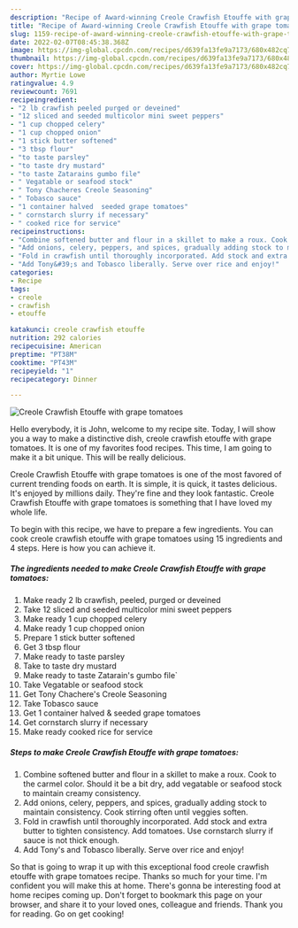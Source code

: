 ```yaml
---
description: "Recipe of Award-winning Creole Crawfish Etouffe with grape tomatoes"
title: "Recipe of Award-winning Creole Crawfish Etouffe with grape tomatoes"
slug: 1159-recipe-of-award-winning-creole-crawfish-etouffe-with-grape-tomatoes
date: 2022-02-07T08:45:38.368Z
image: https://img-global.cpcdn.com/recipes/d639fa13fe9a7173/680x482cq70/creole-crawfish-etouffe-with-grape-tomatoes-recipe-main-photo.jpg
thumbnail: https://img-global.cpcdn.com/recipes/d639fa13fe9a7173/680x482cq70/creole-crawfish-etouffe-with-grape-tomatoes-recipe-main-photo.jpg
cover: https://img-global.cpcdn.com/recipes/d639fa13fe9a7173/680x482cq70/creole-crawfish-etouffe-with-grape-tomatoes-recipe-main-photo.jpg
author: Myrtie Lowe
ratingvalue: 4.9
reviewcount: 7691
recipeingredient:
- "2 lb crawfish peeled purged or deveined"
- "12 sliced and seeded multicolor mini sweet peppers"
- "1 cup chopped celery"
- "1 cup chopped onion"
- "1 stick butter softened"
- "3 tbsp flour"
- "to taste parsley"
- "to taste dry mustard"
- "to taste Zatarains gumbo file"
- " Vegatable or seafood stock"
- " Tony Chacheres Creole Seasoning"
- " Tobasco sauce"
- "1 container halved  seeded grape tomatoes"
- " cornstarch slurry if necessary"
- " cooked rice for service"
recipeinstructions:
- "Combine softened butter and flour in a skillet to make a roux. Cook to the carmel color. Should it be a bit dry, add vegatable or seafood stock to maintain creamy consistency."
- "Add onions, celery, peppers, and spices, gradually adding stock to maintain consistency. Cook stirring often until veggies soften."
- "Fold in crawfish until thoroughly incorporated. Add stock and extra butter to tighten consistency. Add tomatoes. Use cornstarch slurry if sauce is not thick enough."
- "Add Tony&#39;s and Tobasco liberally. Serve over rice and enjoy!"
categories:
- Recipe
tags:
- creole
- crawfish
- etouffe

katakunci: creole crawfish etouffe 
nutrition: 292 calories
recipecuisine: American
preptime: "PT38M"
cooktime: "PT43M"
recipeyield: "1"
recipecategory: Dinner

---
```



![Creole Crawfish Etouffe with grape tomatoes](https://img-global.cpcdn.com/recipes/d639fa13fe9a7173/680x482cq70/creole-crawfish-etouffe-with-grape-tomatoes-recipe-main-photo.jpg)

Hello everybody, it is John, welcome to my recipe site. Today, I will show you a way to make a distinctive dish, creole crawfish etouffe with grape tomatoes. It is one of my favorites food recipes. This time, I am going to make it a bit unique. This will be really delicious.



Creole Crawfish Etouffe with grape tomatoes is one of the most favored of current trending foods on earth. It is simple, it is quick, it tastes delicious. It's enjoyed by millions daily. They're fine and they look fantastic. Creole Crawfish Etouffe with grape tomatoes is something that I have loved my whole life.


To begin with this recipe, we have to prepare a few ingredients. You can cook creole crawfish etouffe with grape tomatoes using 15 ingredients and 4 steps. Here is how you can achieve it.

<!--inarticleads1-->

##### The ingredients needed to make Creole Crawfish Etouffe with grape tomatoes:

1. Make ready 2 lb crawfish, peeled, purged or deveined
1. Take 12 sliced and seeded multicolor mini sweet peppers
1. Make ready 1 cup chopped celery
1. Make ready 1 cup chopped onion
1. Prepare 1 stick butter softened
1. Get 3 tbsp flour
1. Make ready to taste parsley
1. Take to taste dry mustard
1. Make ready to taste Zatarain&#39;s gumbo file`
1. Take  Vegatable or seafood stock
1. Get  Tony Chachere&#39;s Creole Seasoning
1. Take  Tobasco sauce
1. Get 1 container halved &amp; seeded grape tomatoes
1. Get  cornstarch slurry if necessary
1. Make ready  cooked rice for service




<!--inarticleads2-->

##### Steps to make Creole Crawfish Etouffe with grape tomatoes:

1. Combine softened butter and flour in a skillet to make a roux. Cook to the carmel color. Should it be a bit dry, add vegatable or seafood stock to maintain creamy consistency.
1. Add onions, celery, peppers, and spices, gradually adding stock to maintain consistency. Cook stirring often until veggies soften.
1. Fold in crawfish until thoroughly incorporated. Add stock and extra butter to tighten consistency. Add tomatoes. Use cornstarch slurry if sauce is not thick enough.
1. Add Tony&#39;s and Tobasco liberally. Serve over rice and enjoy!




So that is going to wrap it up with this exceptional food creole crawfish etouffe with grape tomatoes recipe. Thanks so much for your time. I'm confident you will make this at home. There's gonna be interesting food at home recipes coming up. Don't forget to bookmark this page on your browser, and share it to your loved ones, colleague and friends. Thank you for reading. Go on get cooking!
